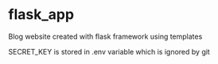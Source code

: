 # flask_app
Blog website created with flask framework using templates

SECRET_KEY is stored in .env variable which is ignored by git
